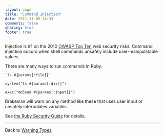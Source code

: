 ```yaml
---
layout: page
title: "Command Injection"
date: 2011-11-09 14:33
comments: false
sharing: true
footer: true
---
```


Injection is #1 on the 2010 [OWASP Top Ten](https://www.owasp.org/index.php/Top_10_2010-A1) web security risks. Command injection occurs when shell commands unsafely include user-manipulatable values.

There are many ways to run commands in Ruby:

    `ls #{params[:file]}`

    system("ls #{params[:dir]}")

    exec("md5sum #{params[:input]}")

Brakeman will warn on any method like these that uses user input or unsafely interpolates variables.

See [the Ruby Security Guide](http://guides.rubyonrails.org/security.html#command-line-injection) for details.

---
Back to [Warning Types](/docs/warning_types)

